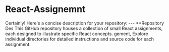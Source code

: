 # React-Assignemnt
Certainly! Here's a concise description for your repository:  ---  **Repository Des This GitHub repository houses a collection of small React assignments, each designed to illustrate specific React concepts. gement, Explore individual directories for detailed instructions and source code for each assignment.  
